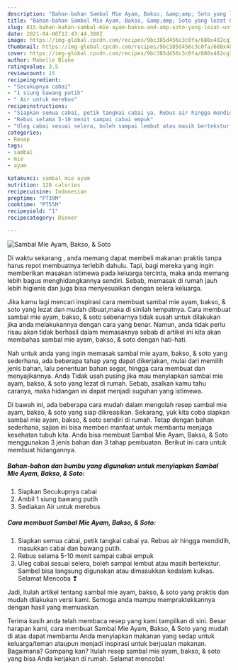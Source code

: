 ```yaml
---
description: "Bahan-bahan Sambal Mie Ayam, Bakso, &amp;amp; Soto yang lezat Untuk Jualan"
title: "Bahan-bahan Sambal Mie Ayam, Bakso, &amp;amp; Soto yang lezat Untuk Jualan"
slug: 815-bahan-bahan-sambal-mie-ayam-bakso-and-amp-soto-yang-lezat-untuk-jualan
date: 2021-04-06T12:43:44.300Z
image: https://img-global.cpcdn.com/recipes/9bc385d456c3c0fa/680x482cq70/sambal-mie-ayam-bakso-soto-foto-resep-utama.jpg
thumbnail: https://img-global.cpcdn.com/recipes/9bc385d456c3c0fa/680x482cq70/sambal-mie-ayam-bakso-soto-foto-resep-utama.jpg
cover: https://img-global.cpcdn.com/recipes/9bc385d456c3c0fa/680x482cq70/sambal-mie-ayam-bakso-soto-foto-resep-utama.jpg
author: Mabelle Blake
ratingvalue: 3.5
reviewcount: 15
recipeingredient:
- "Secukupnya cabai"
- "1 siung bawang putih"
- " Air untuk merebus"
recipeinstructions:
- "Siapkan semua cabai, petik tangkai cabai ya. Rebus air hingga mendidih, masukkan cabai dan bawang putih."
- "Rebus selama 5-10 menit sampai cabai empuk"
- "Uleg cabai sesuai selera, boleh sampai lembut atau masih bertekstur. Sambel bisa langsung digunakan atau dimasukkan kedalam kulkas. Selamat Mencoba ❣"
categories:
- Resep
tags:
- sambal
- mie
- ayam

katakunci: sambal mie ayam 
nutrition: 128 calories
recipecuisine: Indonesian
preptime: "PT39M"
cooktime: "PT55M"
recipeyield: "1"
recipecategory: Dinner

---
```



![Sambal Mie Ayam, Bakso, &amp; Soto](https://img-global.cpcdn.com/recipes/9bc385d456c3c0fa/680x482cq70/sambal-mie-ayam-bakso-soto-foto-resep-utama.jpg)

Di waktu  sekarang , anda memang dapat membeli makanan praktis tanpa harus repot membuatnya terlebih dahulu. Tapi, bagi mereka yang ingin memberikan masakan istimewa pada keluarga tercinta, maka anda memang lebih bagus menghidangkannya sendiri. Sebab, memasak di rumah jauh lebih higienis dan juga bisa menyesuaikan dengan selera keluarga.

Jika kamu lagi mencari inspirasi cara membuat sambal mie ayam, bakso, &amp; soto yang lezat dan mudah dibuat,maka di sinilah tempatnya. Cara membuat sambal mie ayam, bakso, &amp; soto  sebenarnya tidak susah untuk dilakukan jika anda melakukannya dengan cara yang benar. Namun, anda tidak perlu risau akan tidak berhasil dalam memasaknya 
sebab di artikel ini kita akan membahas sambal mie ayam, bakso, &amp; soto dengan hati-hati.  



Nah untuk anda yang ingin memasak sambal mie ayam, bakso, &amp; soto yang sederhana, ada beberapa tahap yang dapat dikerjakan, mulai dari memilih jenis bahan, lalu penentuan bahan segar, hingga cara membuat dan menyajikannya. Anda Tidak usah pusing jika mau menyiapkan sambal mie ayam, bakso, &amp; soto yang lezat di rumah. Sebab, asalkan kamu  tahu caranya, maka hidangan ini dapat menjadi suguhan yang istimewa.

Di bawah ini, ada beberapa cara mudah dalam mengolah resep sambal mie ayam, bakso, &amp; soto yang siap dikreasikan. Sekarang, yuk kita coba siapkan sambal mie ayam, bakso, &amp; soto sendiri di rumah. Tetap dengan bahan sederhana, sajian ini bisa memberi manfaat untuk membantu menjaga kesehatan tubuh kita. Anda bisa membuat Sambal Mie Ayam, Bakso, &amp; Soto menggunakan 3 jenis bahan dan 3 tahap pembuatan. Berikut ini cara untuk membuat hidangannya.

<!--inarticleads1-->

##### Bahan-bahan dan bumbu yang digunakan untuk menyiapkan Sambal Mie Ayam, Bakso, &amp; Soto:

1. Siapkan Secukupnya cabai
1. Ambil 1 siung bawang putih
1. Sediakan  Air untuk merebus




<!--inarticleads2-->

##### Cara membuat Sambal Mie Ayam, Bakso, &amp; Soto:

1. Siapkan semua cabai, petik tangkai cabai ya. Rebus air hingga mendidih, masukkan cabai dan bawang putih.
1. Rebus selama 5-10 menit sampai cabai empuk
1. Uleg cabai sesuai selera, boleh sampai lembut atau masih bertekstur. Sambel bisa langsung digunakan atau dimasukkan kedalam kulkas. Selamat Mencoba ❣




Jadi, itulah artikel tentang  sambal mie ayam, bakso, &amp; soto  yang praktis dan mudah dilakukan versi kami. Semoga anda mampu mempraktekkannya dengan hasil yang memuaskan. 

Terima kasih anda telah membaca resep yang kami tampilkan di sini. Besar harapan kami, cara membuat  Sambal Mie Ayam, Bakso, &amp; Soto yang mudah di atas dapat membantu Anda menyiapkan makanan yang sedap untuk keluarga/teman ataupun menjadi inspirasi untuk berjualan makanan. Bagaimana? Gampang kan? Itulah resep sambal mie ayam, bakso, &amp; soto yang bisa Anda kerjakan di rumah. Selamat mencoba!

